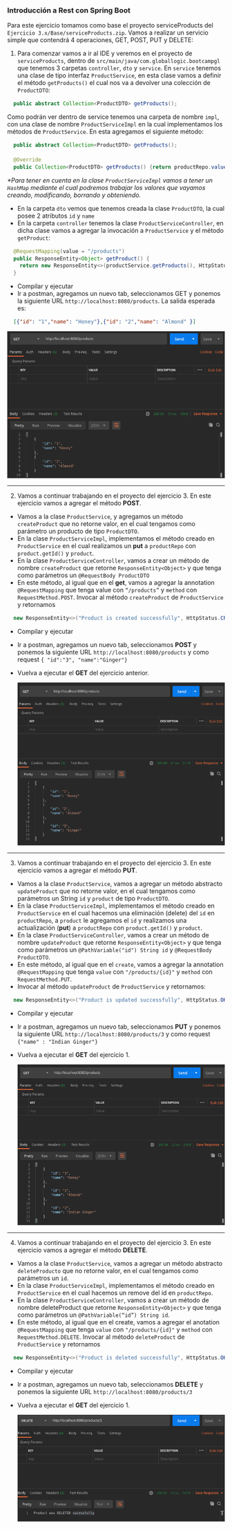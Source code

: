 ### Introducción a Rest con Spring Boot  
  
Para este ejercicio tomamos como base el proyecto serviceProducts del `Ejercicio 3.x/Base/serviceProducts.zip`. Vamos a realizar un servicio simple que contendrá 4 operaciones, GET, POST, PUT y DELETE:  
  
1. Para comenzar vamos a ir al IDE y veremos en el proyecto de `serviceProducts`, dentro de `src/main/java/com.globallogic.bootcampgl` que tenemos 3 carpetas `controller`, `dto` y `service`. En `service` tenemos una clase de tipo interfaz `ProductService`, en esta clase vamos a definir
el método `getProducts()` el cual nos va a devolver una colección de `ProductDTO`:  
  
```java
  public abstract Collection<ProductDTO> getProducts();
```
  
Como podrán ver dentro de service tenemos una carpeta de nombre `impl`, con una clase de nombre `ProductServiceImpl` en la cual implementamos los métodos de `ProductService`. En esta agregamos el
siguiente método:  
  
```java
  public abstract Collection<ProductDTO> getProducts();
  
  @Override
  public Collection<ProductDTO> getProducts() {return productRepo.values();}
```
_*Para tener en cuenta en la clase `ProductServiceImpl` vamos a tener un `HashMap` mediante el cual podremos trabajar los valores que vayamos creando, modificando, borrando y obteniendo._  
    
- En la carpeta `dto` vemos que tenemos creada la clase `ProductDTO`, la cual posee 2 atributos `id` y `name`  
- En la carpeta `controller` tenemos la clase `ProductServiceController`, en dicha clase vamos a agregar la invocación a `ProductService` y el método `getProduct`:  
  
```java
  @RequestMapping(value = "/products")
  public ResponseEntity<Object> getProduct() {
    return new ResponseEntity<>(productService.getProducts(), HttpStatus.OK);
  }
```
  
- Compilar y ejecutar  
- Ir a postman, agregamos un nuevo tab, seleccionamos GET y ponemos la siguiente URL `http://localhost:8080/products`. La salida esperada es:  
```json
  [{"id": "1","name": "Honey"},{"id": "2","name": "Almond" }]
```
  
  ![resolución](../screenshots/ej3-1.png)  
  
---
2. Vamos a continuar trabajando en el proyecto del ejercicio 3. En este ejercicio vamos a agregar el método **POST**.  
- Vamos a la clase `ProductService`, y agregamos un método `createProduct` que no retorne valor, en el cual tengamos como parámetro un producto de tipo `ProductDTO`.
- En la clase `ProductServiceImpl`, implementamos el método creado en `ProductService` en el cual realizamos un **put** a `productRepo` con `product.getId()` y `product`.
- En la clase `ProductServiceController`, vamos a crear un método de nombre `createProduct` que retorne `ResponseEntity<Object>` y que tenga como parámetros un `@RequestBody ProductDTO`
- En este método, al igual que en el **get**, vamos a agregar la annotation `@RequestMapping` que tenga value con `“/products”` y `method` con `RequestMethod.POST`. Invocar al método `createProduct` de `ProductService` y retornamos  
```java
  new ResponseEntity<>("Product is created successfully", HttpStatus.CREATED);
```
- Compilar y ejecutar
- Ir a postman, agregamos un nuevo tab, seleccionamos **POST** y ponemos la siguiente URL `http://localhost:8080/products` y como request `{ "id":"3", "name":"Ginger"}`
- Vuelva a ejecutar el **GET** del ejercicio anterior.  
  
  ![resolución](../screenshots/ej3-2.png)  
  
---
3. Vamos a continuar trabajando en el proyecto del ejercicio 3. En este ejercicio vamos a agregar el método **PUT**.  
- Vamos a la clase `ProductService`, vamos a agregar un método abstracto `updateProduct` que no retorne valor, en el cual tengamos como parámetros un String `id` y `product` de tipo `ProductDTO`.  
- En la clase `ProductServiceImpl`, implementamos el método creado en `ProductService` en el cual hacemos una eliminación (delete) del `id` en `productRepo`, a `product` le agregamos el `id` y realizamos una actualización (**put**) a `productRepo` con `product.getId()` y `product`.  
- En la clase `ProductServiceController`, vamos a crear un método de nombre `updateProduct` que retorne `ResponseEntity<Object>` y que tenga como parámetros un `@PathVariable("id") String id` y `@RequestBody ProductDTO`.
- En este método, al igual que en el `create`, vamos a agregar la annotation `@RequestMapping` que tenga `value` con `"/products/{id}"` y `method` con `RequestMethod.PUT`.
- Invocar al método `updateProduct` de `ProductService` y retornamos:
```java
  new ResponseEntity<>("Product is updated successfully", HttpStatus.OK);
```
- Compilar y ejecutar
- Ir a postman, agregamos un nuevo tab, seleccionamos **PUT** y ponemos la siguiente URL `http://localhost:8080/products/3` y como request `{"name" : "Indian Ginger"}`
- Vuelva a ejecutar el **GET** del ejercicio 1.  
  
  ![resolución](../screenshots/ej3-3.png)  
  
---
4. Vamos a continuar trabajando en el proyecto del ejercicio 3. En este ejercicio vamos a agregar el método **DELETE**.  
- Vamos a la clase `ProductService`, vamos a agregar un método abstracto `deleteProducto` que no retorne valor, en el cual tengamos como parámetros un `id`.
- En la clase `ProductServiceImpl`, implementamos el método creado en `ProductService` en el cual hacemos un remove del id en `productRepo`.
- En la clase `ProductServiceController`, vamos a crear un método de nombre deleteProduct que retorne `ResponseEntity<Object>` y que tenga como parámetros un `@PathVariable(“id”) String id`.
- En este método, al igual que en el create, vamos a agregar el anotation `@RequestMapping` que tenga `value` con `"/products/{id}"` y `method` con `RequestMethod.DELETE`. Invocar al método `deleteProduct` de `ProductService` y retornamos  
```java
  new ResponseEntity<>("Product is deleted successfully", HttpStatus.OK);
```
- Compilar y ejecutar  
- Ir a postman, agregamos un nuevo tab, seleccionamos **DELETE** y ponemos la siguiente URL `http://localhost:8080/products/3`
- Vuelva a ejecutar el **GET** del ejercicio 1.  
  
  ![resolución](../screenshots/ej3-4.png)  
